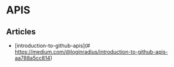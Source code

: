 # APIS

## Articles

- [introduction-to-github-apis](# https://medium.com/@loginradius/introduction-to-github-apis-aa788a5cc814)
